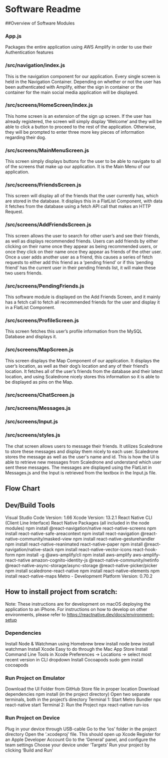 # Software Readme

##Overview of Software Modules
### App.js
Packages the entire application using AWS Amplify in order to use their Authentication features

### /src/navigation/index.js
This is the navigation component for our application. Every single screen is held in the Navigation Container. Depending on whether or not the user has been authenticated with Amplify, either the sign in container or the container for the main social media application will be displayed.

### /src/screens/HomeScreen/index.js
This home screen is an extension of the sign up screen. If the user has already registered, the screen will simply display ‘Welcome’ and they will be able to click a button to proceed to the rest of the application. Otherwise, they will be prompted to enter three more key pieces of information regarding their dog. 

### /src/screens/MainMenuScreen.js
This screen simply displays buttons for the user to be able to navigate to all of the screens that make up our application. It is the Main Menu of our application. 

### /src/screens/FriendsScreen.js
This screen will display all of the friends that the user currently has, which are stored in the database. It displays this in a FlatList Component, with data it fetches from the database using a fetch API call that makes an HTTP Request.

### /src/screens/AddFriendsScreen.js
This screen allows the user to search for other user’s and see their friends, as well as displays recommended friends. Users can add friends by either clicking on their name once they appear as being recommended users, or once they click on their name once they appear as friends of the other user. Once a user adds another user as a friend, this causes a series of fetch requests to either add this friend as a ‘pending friend’ or if this ‘pending friend’ has the current user in their pending friends list, it will make these two users friends. 

### /src/screens/PendingFriends.js
This software module is displayed on the Add Friends Screen, and it mainly has a fetch call to fetch all recommended friends for the user and display it in a FlatList Component.

### /src/screens/ProfileScreen.js
This screen fetches this user’s profile information from the MySQL Database and displays it.
 
### /src/screens/MapScreen.js
This screen displays the Map Component of our application. It displays the user’s location, as well as their dog’s location and any of their friend’s location. It fetches all of the user’s friends from the database and their latest location, and using Scaledrone nicely stores this information so it is able to be displayed as pins on the Map. 

### /src/screens/ChatScreen.js
### /src/screens/Messages.js
### /src/screens/Input.js
### /src/screens/styles.js
The chat screen allows users to message their friends. It utilizes Scaledrone to store these messages and display them nicely to each user. Scaledrone stores the message as well as the user's name and id. This is how the UI is able to retrieve new messages from Scaledrone and understand which user sent these messages. The messages are displayed using the FlatList in Messages.js and the Input is retrieved from the textbox in the Input.js file. 

## Flow Chart

## Dev/Build Tools
Visual Studio Code 
Version: 1.66
Xcode 
Version: 13.2.1
React Native CLI (Client Line Interface)
React Native Packages (all included in the node modules)
npm install @react-navigation/native react-native-screens
npm install react-native-safe-areacontext
npm install react-navigation @react-native-community/masked-view
npm install react-native-gesturehandler
npm install react-native-reanimated react-native-paper
npm install @react-navigation/native-stack
npm install react-native-vector-icons react-hook-form
npm install -g @aws-amplify/cli
npm install aws-amplify aws-amplify-react-native amazon-cognito-identity-js @react-native-community/netinfo @react-native-async-storage/async-storage @react-native-picker/picker
npm install scaledrone-react-native
npm install react-native-elements
npm install react-native-maps
Metro - Development Platform
Version: 0.70.2

## How to install project from scratch:

Note: These instructions are for development on macOS deploying the application to an iPhone. For instructions on how to develop on other environments, please refer to https://reactnative.dev/docs/environment-setup

### Dependencies
Install Node & Watchman using Homebrew
brew install node
brew install watchman
Install Xcode
Easy to do through the Mac App Store
Install Command Line Tools in Xcode
Preferences → Locations → select most recent version in CLI dropdown
Install Cocoapods
sudo gem install cocoapods

### Run Project on Emulator
Download the UI Folder from GitHub
Store file in proper location
Download dependencies
npm install (in the project directory)
Open two separate terminals, both in the project’s directory
Terminal 1: Start Metro Bundler
npx react-native start
Terminal 2: Run the Project
npx react-native run-ios 

### Run Project on Device
Plug in your device through USB-cable
Go to the ‘ios’ folder in the project directory
Open the ‘.xcodeproj’ file. This should open up Xcode
Register for an Apple Developer Account
Go to the ‘General’ panel, and configure the team settings
Choose your device under ‘Targets’
Run your project by clicking ‘Build and Run’



